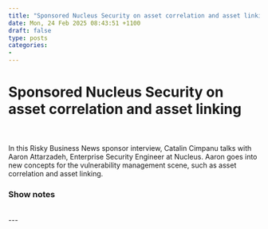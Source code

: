 ```yaml
---
title: "Sponsored Nucleus Security on asset correlation and asset linking"
date: Mon, 24 Feb 2025 08:43:51 +1100
draft: false
type: posts
categories: 
- 
---
```

# Sponsored Nucleus Security on asset correlation and asset linking

<br/>

<br/>
In this Risky Business News sponsor interview, Catalin Cimpanu talks with Aaron Attarzadeh, Enterprise Security Engineer at Nucleus. Aaron goes into new concepts for the vulnerability management scene, such as asset correlation and asset linking.

### Show notes

<br/>
---

